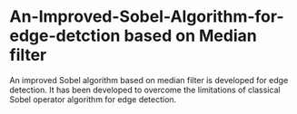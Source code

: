 # An-Improved-Sobel-Algorithm-for-edge-detction based on Median filter
An improved Sobel algorithm based on median filter is developed for edge detection. It has been developed to overcome the limitations of classical Sobel operator algorithm for edge detection.
